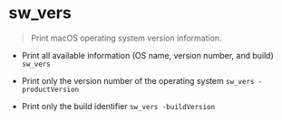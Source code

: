 # sw_vers
> Print macOS operating system version information.

- Print all available information (OS name, version number, and build)
`sw_vers`

- Print only the version number of the operating system
`sw_vers -productVersion`

- Print only the build identifier
`sw_vers -buildVersion`
